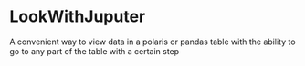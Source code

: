 # LookWithJuputer
A convenient way to view data in a polaris or pandas table with the ability to go to any part of the table with a certain step
